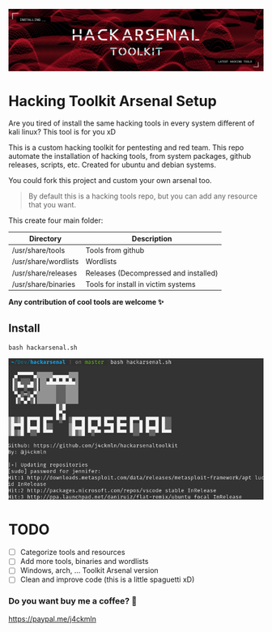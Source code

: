 ![HackArsenal Header](/images/hackarsenaltoolkit.png)
# Hacking Toolkit Arsenal Setup

Are you tired of install the same hacking tools in every system different of kali linux? This tool is for you xD

This is a custom hacking toolkit for pentesting and red team.
This repo automate the installation of hacking tools, from system packages, github releases, scripts, etc.
Created for ubuntu and debian systems.

You could fork this project and custom your own arsenal too.

> By default this is a hacking tools repo, but you can add any resource that you want.

This create four main folder:

Directory            | Description
---------------------|------------
/usr/share/tools     | Tools from github
/usr/share/wordlists | Wordlists
/usr/share/releases  | Releases (Decompressed and installed)
/usr/share/binaries  | Tools for install in victim systems

**Any contribution of cool tools are welcome :sparkles:**

## Install
```
bash hackarsenal.sh
```
![Script execution](/images/script_execution.png)

# TODO
- [ ] Categorize tools and resources
- [ ] Add more tools, binaries and wordlists
- [ ] Windows, arch, ... Toolkit Arsenal version
- [ ] Clean and improve code (this is a little spaguetti xD)

### Do you want buy me a coffee? :metal:
https://paypal.me/j4ckmln
